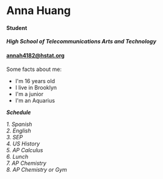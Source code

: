 # **Anna Huang**  
#### Student  
_**High School of Telecommunications Arts and Technology**_
#### annah4182@hstat.org 

Some facts about me:
* I'm 16 years old
* I live in Brooklyn
* I'm a junior
* I'm an Aquarius

**_Schedule_**

_1. Spanish_    
_2. English_  
_3. SEP_  
_4. US History_  
_5. AP Calculus_  
_6. Lunch_  
_7. AP Chemistry_  
_8. AP Chemistry or Gym_  
